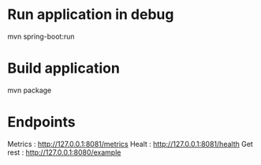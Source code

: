 # Run application in debug
mvn spring-boot:run

# Build application
mvn package


# Endpoints
Metrics : http://127.0.0.1:8081/metrics
Healt : http://127.0.0.1:8081/health
Get rest : http://127.0.0.1:8080/example

